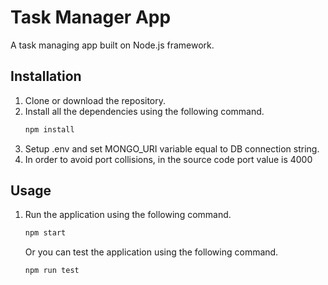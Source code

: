 # Task Manager App

A task managing app built on Node.js framework.

## Installation

1. Clone or download the repository.
2. Install all the dependencies using the following command.
   ```bash
   npm install
   ```
3. Setup .env and set MONGO_URI variable equal to DB connection string.
4. In order to avoid port collisions, in the source code port value is 4000

## Usage

1. Run the application using the following command.
   ```bash
   npm start
   ```
   Or you can test the application using the following command.
   ```bash
   npm run test
   ```
